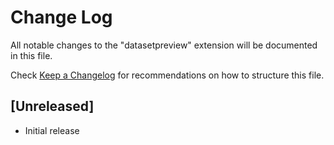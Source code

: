 # Change Log

All notable changes to the "datasetpreview" extension will be documented in this file.

Check [Keep a Changelog](http://keepachangelog.com/) for recommendations on how to structure this file.

## [Unreleased]

- Initial release